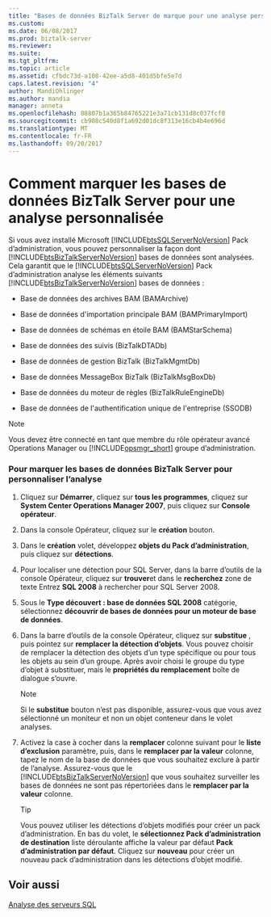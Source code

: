 ```yaml
---
title: "Bases de données BizTalk Server de marque pour une analyse personnalisée | Documents Microsoft"
ms.custom: 
ms.date: 06/08/2017
ms.prod: biztalk-server
ms.reviewer: 
ms.suite: 
ms.tgt_pltfrm: 
ms.topic: article
ms.assetid: cfbdc73d-a108-42ee-a5d8-401d5bfe5e7d
caps.latest.revision: "4"
author: MandiOhlinger
ms.author: mandia
manager: anneta
ms.openlocfilehash: 08807b1a365b84765221e3a71cb131d8c037fcf0
ms.sourcegitcommit: cb908c540d8f1a692d01dc8f313e16cb4b4e696d
ms.translationtype: MT
ms.contentlocale: fr-FR
ms.lasthandoff: 09/20/2017
---
```

# <a name="how-to-mark-biztalk-server-databases-for-customized-monitoring"></a>Comment marquer les bases de données BizTalk Server pour une analyse personnalisée
Si vous avez installé Microsoft [!INCLUDE[btsSQLServerNoVersion](../includes/btssqlservernoversion-md.md)] Pack d’administration, vous pouvez personnaliser la façon dont [!INCLUDE[btsBizTalkServerNoVersion](../includes/btsbiztalkservernoversion-md.md)] bases de données sont analysées. Cela garantit que le [!INCLUDE[btsSQLServerNoVersion](../includes/btssqlservernoversion-md.md)] Pack d’administration analyse les éléments suivants [!INCLUDE[btsBizTalkServerNoVersion](../includes/btsbiztalkservernoversion-md.md)] bases de données :  
  
-   Base de données des archives BAM (BAMArchive)  
  
-   Base de données d'importation principale BAM (BAMPrimaryImport)  
  
-   Base de données de schémas en étoile BAM (BAMStarSchema)  
  
-   Base de données des suivis (BizTalkDTADb)  
  
-   Base de données de gestion BizTalk (BizTalkMgmtDb)  
  
-   Base de données MessageBox BizTalk (BizTalkMsgBoxDb)  
  
-   Base de données du moteur de règles (BizTalkRuleEngineDb)  
  
-   Base de données de l'authentification unique de l'entreprise (SSODB)  
  
> [!NOTE]  
>  Vous devez être connecté en tant que membre du rôle opérateur avancé Operations Manager ou [!INCLUDE[opsmgr_short](../includes/opsmgr-short-md.md)] groupe d’administration.  
  
### <a name="to-mark-biztalk-server-databases-for-customized-monitoring"></a>Pour marquer les bases de données BizTalk Server pour personnaliser l’analyse  
  
1.  Cliquez sur **Démarrer**, cliquez sur **tous les programmes**, cliquez sur **System Center Operations Manager 2007**, puis cliquez sur **Console opérateur**.  
  
2.  Dans la console Opérateur, cliquez sur le **création** bouton.  
  
3.  Dans le **création** volet, développez **objets du Pack d’administration**, puis cliquez sur **détections**.  
  
4.  Pour localiser une détection pour SQL Server, dans la barre d’outils de la console Opérateur, cliquez sur **trouver**et dans le **recherchez** zone de texte Entrez **SQL 2008** à rechercher pour SQL Server 2008.  
  
5.  Sous le **Type découvert : base de données SQL 2008** catégorie, sélectionnez **découvrir de bases de données pour un moteur de base de données**.  
  
6.  Dans la barre d’outils de la console Opérateur, cliquez sur **substitue** , puis pointez sur **remplacer la détection d’objets**. Vous pouvez choisir de remplacer la détection des objets d’un type spécifique ou pour tous les objets au sein d’un groupe. Après avoir choisi le groupe du type d’objet à substituer, mais le **propriétés du remplacement** boîte de dialogue s’ouvre.  
  
    > [!NOTE]  
    >  Si le **substitue** bouton n’est pas disponible, assurez-vous que vous avez sélectionné un moniteur et non un objet conteneur dans le volet analyses.  
  
7.  Activez la case à cocher dans la **remplacer** colonne suivant pour le **liste d’exclusion** paramètre, puis, dans le **remplacer par la valeur** colonne, tapez le nom de la base de données que vous souhaitez exclure à partir de l’analyse. Assurez-vous que le [!INCLUDE[btsBizTalkServerNoVersion](../includes/btsbiztalkservernoversion-md.md)] que vous souhaitez surveiller les bases de données ne sont pas répertoriées dans le **remplacer par la valeur** colonne.  
  
    > [!TIP]  
    >  Vous pouvez utiliser les détections d’objets modifiés pour créer un pack d’administration. En bas du volet, le **sélectionnez Pack d’administration de destination** liste déroulante affiche la valeur par défaut **Pack d’administration par défaut**. Cliquez sur **nouveau** pour créer un nouveau pack d’administration dans les détections d’objet modifié.  
  
## <a name="see-also"></a>Voir aussi  
 [Analyse des serveurs SQL](../technical-guides/monitoring-sql-servers.md)